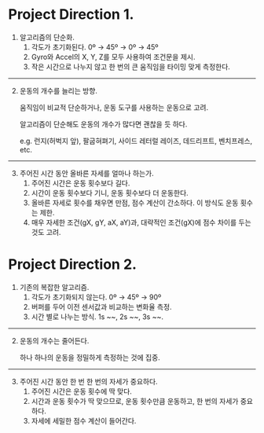 # Project Direction 1.
  1. 알고리즘의 단순화.
     1. 각도가 초기화된다. 0º → 45º → 0º → 45º
     2. Gyro와 Accel의 X, Y, Z를 모두 사용하여 조건문을 제시.
     3. 작은 시간으로 나누지 않고 한 번의 큰 움직임을 타이밍 맞게 측정한다.

* * *

  2. 운동의 개수를 늘리는 방향.
  
     움직임이 비교적 단순하거나, 운동 도구를 사용하는 운동으로 고려.
    
     알고리즘이 단순해도 운동의 개수가 많다면 괜찮을 듯 하다.
    
     e.g. 런지(허벅지 앞), 팔굽혀펴기, 사이드 레터럴 레이즈, 데드리프트, 벤치프레스, etc.

* * *

  3. 주어진 시간 동안 올바른 자세를 얼마나 하는가.
     1. 주어진 시간은 운동 횟수보다 길다.
     2. 시간이 운동 횟수보다 기니, 운동 횟수보다 더 운동한다.
     3. 올바른 자세로 횟수를 채우면 만점, 점수 계산이 간소하다. 이 방식도 운동 횟수는 제한.
     4. 매우 자세한 조건(gX, gY, aX, aY)과, 대략적인 조건(gX)에 점수 차이를 두는 것도 고려.

# Project Direction 2.
  1. 기존의 복잡한 알고리즘.
     1. 각도가 초기화되지 않는다. 0º → 45º → 90º
     2. 버퍼를 두어 이전 센서값과 비교하는 변화율 측정.
     3. 시간 별로 나누는 방식. 1s ~~, 2s ~~, 3s ~~.

* * *

  2. 운동의 개수는 줄어든다.
     
     하나 하나의 운동을 정밀하게 측정하는 것에 집중.

* * *

  3. 주어진 시간 동안 한 번 한 번의 자세가 중요하다.
     1. 주어진 시간은 운동 횟수에 딱 맞다.
     2. 시간과 운동 횟수가 딱 맞으므로, 운동 횟수만큼 운동하고, 한 번의 자세가 중요하다.
     3. 자세에 세밀한 점수 계산이 들어간다.
